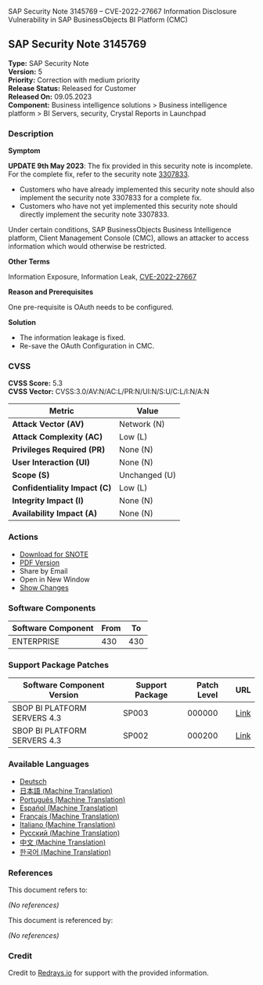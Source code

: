 SAP Security Note 3145769 – CVE-2022-27667 Information Disclosure Vulnerability in SAP BusinessObjects BI Platform (CMC)

## SAP Security Note 3145769

**Type:** SAP Security Note  
**Version:** 5  
**Priority:** Correction with medium priority  
**Release Status:** Released for Customer  
**Released On:** 09.05.2023  
**Component:** Business intelligence solutions > Business intelligence platform > BI Servers, security, Crystal Reports in Launchpad

### Description

**Symptom**

**UPDATE 9th May 2023**: The fix provided in this security note is incomplete. For the complete fix, refer to the security note [3307833](https://me.sap.com/notes/3307833).

- Customers who have already implemented this security note should also implement the security note 3307833 for a complete fix.
- Customers who have not yet implemented this security note should directly implement the security note 3307833.

Under certain conditions, SAP BusinessObjects Business Intelligence platform, Client Management Console (CMC), allows an attacker to access information which would otherwise be restricted.

**Other Terms**

Information Exposure, Information Leak, [CVE-2022-27667](https://cve.mitre.org/cgi-bin/cvekey.cgi?keyword=CVE-2022-27667)

**Reason and Prerequisites**

One pre-requisite is OAuth needs to be configured.

**Solution**

- The information leakage is fixed.
- Re-save the OAuth Configuration in CMC.

### CVSS

**CVSS Score:** 5.3  
**CVSS Vector:** CVSS:3.0/AV:N/AC:L/PR:N/UI:N/S:U/C:L/I:N/A:N

| Metric                | Value          |
|-----------------------|----------------|
| **Attack Vector (AV)** | Network (N)    |
| **Attack Complexity (AC)** | Low (L)       |
| **Privileges Required (PR)** | None (N)      |
| **User Interaction (UI)** | None (N)      |
| **Scope (S)** | Unchanged (U) |
| **Confidentiality Impact (C)** | Low (L)      |
| **Integrity Impact (I)** | None (N)      |
| **Availability Impact (A)** | None (N)      |

### Actions

- [Download for SNOTE](https://notesdownloads.sap.com/note/0040000000479392022)
- [PDF Version](https://userapps.support.sap.com/sap/support/sfm/notes/print/0003145769?language=en-US&token=18718415822F7AB4E9A8B71B29C1BEA6)
- Share by Email
- Open in New Window
- [Show Changes](https://me.sap.com/notesLatestChanges/0003145769/E/diff)

### Software Components

| Software Component | From | To  |
|--------------------|------|-----|
| ENTERPRISE         | 430  | 430 |

### Support Package Patches

| Software Component Version          | Support Package | Patch Level | URL                                                                                                                                                                                   |
|-------------------------------------|-----------------|-------------|---------------------------------------------------------------------------------------------------------------------------------------------------------------------------------------|
| SBOP BI PLATFORM SERVERS 4.3        | SP003           | 000000      | [Link](https://me.sap.com/softwarecenter/template/products/_APP=00200682500000001943&_EVENT=DISPHIER&HEADER=Y&FUNCTIONBAR=N&EVENT=TREE&NE=NAVIGATE&ENR=73555000100200006622&V=MAINT) |
| SBOP BI PLATFORM SERVERS 4.3        | SP002           | 000200      | [Link](https://me.sap.com/softwarecenter/template/products/_APP=00200682500000001943&_EVENT=DISPHIER&HEADER=Y&FUNCTIONBAR=N&EVENT=TREE&NE=NAVIGATE&ENR=73555000100200006622&V=MAINT) |

### Available Languages

- [Deutsch](https://me.sap.com/notes/0003145769/D)
- [日本語 (Machine Translation)](https://me.sap.com/notes/0003145769/J)
- [Português (Machine Translation)](https://me.sap.com/notes/0003145769/P)
- [Español (Machine Translation)](https://me.sap.com/notes/0003145769/S)
- [Français (Machine Translation)](https://me.sap.com/notes/0003145769/F)
- [Italiano (Machine Translation)](https://me.sap.com/notes/0003145769/I)
- [Русский (Machine Translation)](https://me.sap.com/notes/0003145769/R)
- [中文 (Machine Translation)](https://me.sap.com/notes/0003145769/1)
- [한국어 (Machine Translation)](https://me.sap.com/notes/0003145769/3)

### References

This document refers to:

*(No references)*

This document is referenced by:

*(No references)*

### Credit

Credit to [Redrays.io](https://redrays.io) for support with the provided information.
